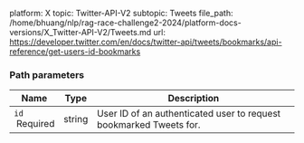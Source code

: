 platform: X
topic: Twitter-API-V2
subtopic: Tweets
file_path: /home/bhuang/nlp/rag-race-challenge2-2024/platform-docs-versions/X_Twitter-API-V2/Tweets.md
url: https://developer.twitter.com/en/docs/twitter-api/tweets/bookmarks/api-reference/get-users-id-bookmarks

### Path parameters

| Name | Type | Description |
| --- | --- | --- |
| `id`  <br> Required | string | User ID of an authenticated user to request bookmarked Tweets for. |